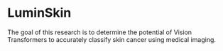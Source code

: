 # LuminSkin
The goal of this research is to determine the potential of Vision Transformers to accurately classify skin cancer using medical imaging.
